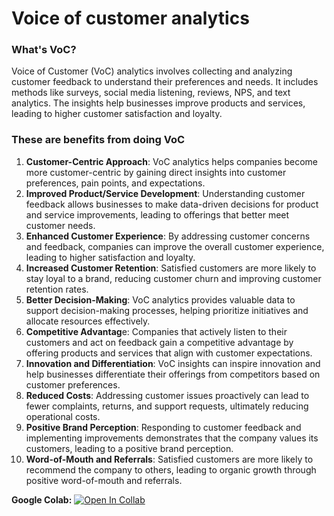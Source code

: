 # Voice of customer analytics
### What's VoC?

Voice of Customer (VoC) analytics involves collecting and analyzing customer feedback to understand their preferences and needs. It includes methods like surveys, social media listening, reviews, NPS, and text analytics. The insights help businesses improve products and services, leading to higher customer satisfaction and loyalty.

### These are benefits from doing VoC

1. **Customer-Centric Approach**: VoC analytics helps companies become more customer-centric by gaining direct insights into customer preferences, pain points, and expectations.
2. **Improved Product/Service Development**: Understanding customer feedback allows businesses to make data-driven decisions for product and service improvements, leading to offerings that better meet customer needs.
3. **Enhanced Customer Experience**: By addressing customer concerns and feedback, companies can improve the overall customer experience, leading to higher satisfaction and loyalty.
4. **Increased Customer Retention**: Satisfied customers are more likely to stay loyal to a brand, reducing customer churn and improving customer retention rates.
5. **Better Decision-Making**: VoC analytics provides valuable data to support decision-making processes, helping prioritize initiatives and allocate resources effectively.
6. **Competitive Advantag**e: Companies that actively listen to their customers and act on feedback gain a competitive advantage by offering products and services that align with customer expectations.
7. **Innovation and Differentiation**: VoC insights can inspire innovation and help businesses differentiate their offerings from competitors based on customer preferences.
8. **Reduced Costs**: Addressing customer issues proactively can lead to fewer complaints, returns, and support requests, ultimately reducing operational costs.
9. **Positive Brand Perception**: Responding to customer feedback and implementing improvements demonstrates that the company values its customers, leading to a positive brand perception.
10. **Word-of-Mouth and Referrals**: Satisfied customers are more likely to recommend the company to others, leading to organic growth through positive word-of-mouth and referrals.



**Google Colab:** [![Open In Collab](https://colab.research.google.com/assets/colab-badge.svg)](https://colab.research.google.com/github/jane-russ/MADT8101/blob/main/5.Segmentation/V2_1_HDI_Segmentation.ipynb)
